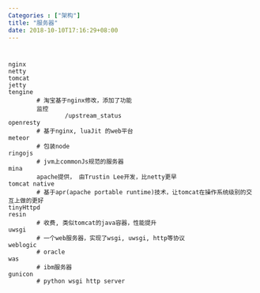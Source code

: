 ```yaml
---
Categories : ["架构"]
title: "服务器"
date: 2018-10-10T17:16:29+08:00
---
```


#  
    nginx
    netty
    tomcat
    jetty
    tengine
            # 淘宝基于nginx修改，添加了功能
            监控
                    /upstream_status 
    openresty
            # 基于nginx, luaJit 的web平台
    meteor
            # 包装node
    ringojs
            # jvm上commonJs规范的服务器
    mina
            apache提供， 由Trustin Lee开发，比netty更早
    tomcat native
            # 基于apr(apache portable runtime)技术，让tomcat在操作系统级别的交互上做的更好
    tinyHttpd
    resin
            # 收费, 类似tomcat的java容器，性能提升 
    uwsgi
            # 一个web服务器，实现了wsgi, uwsgi, http等协议
    weblogic
            # oracle
    was
            # ibm服务器
    gunicon
            # python wsgi http server